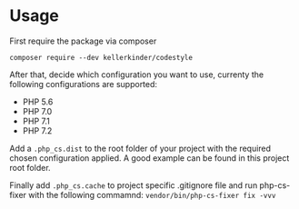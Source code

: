 # Usage

First require the package via composer

`composer require --dev kellerkinder/codestyle `

After that, decide which configuration you want to use, currenty the following configurations are supported:
- PHP 5.6
- PHP 7.0
- PHP 7.1
- PHP 7.2

Add a `.php_cs.dist` to the root folder of your project with the required chosen configuration applied. A good example can be found in this project root folder.

Finally add `.php_cs.cache`  to project specific .gitignore file  and run php-cs-fixer with the following commamnd: `vendor/bin/php-cs-fixer fix -vvv`